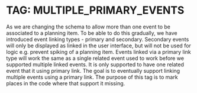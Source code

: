 # TAG: MULTIPLE_PRIMARY_EVENTS

As we are changing the schema to allow more than one event to be associated to a planning item. To be able to do this gradually, we have introduced event linking types - primary and secondary. Secondary events will only be displayed as linked in the user interface, but will not be used for logic e.g. prevent spiking of a planning item. Events linked via a primary link type will work the same as a single related event used to work before we supported multiple linked events. It is only supported to have one related event that it using primary link. The goal is to eventually support linking multiple events using a primary link. The purpose of this tag is to mark places in the code where that support it missing.